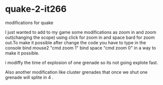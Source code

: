 # quake-2-it266
modifications for quake 
 
 
I just wanted to add to my game some modifications as zoom in and zoom out(changing the scope) using click for zoom in and space bard for zoom out.To make it possible after change the code you have to type in the console
bind mouse2 "cmd zoom 1"
bind space "cmd zoom 0"
in a way to make it possible.

 i modiffy the time of explosion of one grenade so its not going explote fast.

Also another modification like cluster grenades that once we shut one grenade will splite in 4 .
